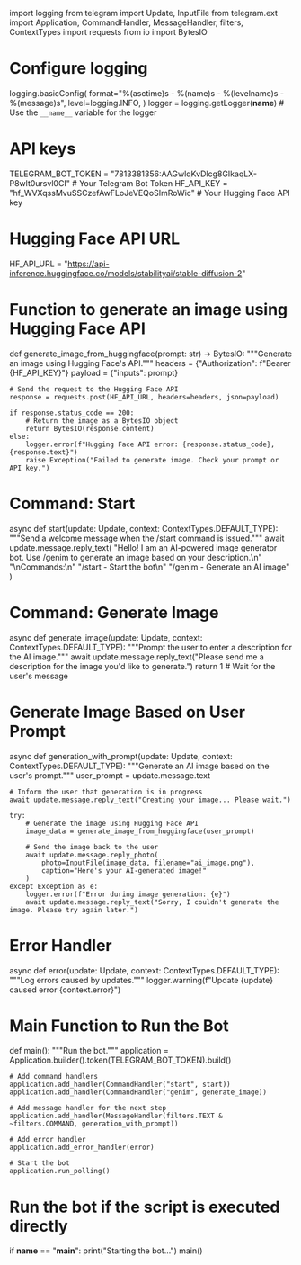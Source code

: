 import logging
from telegram import Update, InputFile
from telegram.ext import Application, CommandHandler, MessageHandler, filters, ContextTypes
import requests
from io import BytesIO

# Configure logging
logging.basicConfig(
    format="%(asctime)s - %(name)s - %(levelname)s - %(message)s",
    level=logging.INFO,
)
logger = logging.getLogger(__name__)  # Use the `__name__` variable for the logger

# API keys
TELEGRAM_BOT_TOKEN = "7813381356:AAGwlqKvDlcg8GIkaqLX-P8wlt0ursvl0CI"  # Your Telegram Bot Token
HF_API_KEY = "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"  # Your Hugging Face API key

# Hugging Face API URL
HF_API_URL = "https://api-inference.huggingface.co/models/stabilityai/stable-diffusion-2"


# Function to generate an image using Hugging Face API
def generate_image_from_huggingface(prompt: str) -> BytesIO:
    """Generate an image using Hugging Face's API."""
    headers = {"Authorization": f"Bearer {HF_API_KEY}"}
    payload = {"inputs": prompt}

    # Send the request to the Hugging Face API
    response = requests.post(HF_API_URL, headers=headers, json=payload)

    if response.status_code == 200:
        # Return the image as a BytesIO object
        return BytesIO(response.content)
    else:
        logger.error(f"Hugging Face API error: {response.status_code}, {response.text}")
        raise Exception("Failed to generate image. Check your prompt or API key.")


# Command: Start
async def start(update: Update, context: ContextTypes.DEFAULT_TYPE):
    """Send a welcome message when the /start command is issued."""
    await update.message.reply_text(
        "Hello! I am an AI-powered image generator bot. Use /genim to generate an image based on your description.\n"
        "\nCommands:\n"
        "/start - Start the bot\n"
        "/genim - Generate an AI image"
    )


# Command: Generate Image
async def generate_image(update: Update, context: ContextTypes.DEFAULT_TYPE):
    """Prompt the user to enter a description for the AI image."""
    await update.message.reply_text("Please send me a description for the image you'd like to generate.")
    return 1  # Wait for the user's message


# Generate Image Based on User Prompt
async def generation_with_prompt(update: Update, context: ContextTypes.DEFAULT_TYPE):
    """Generate an AI image based on the user's prompt."""
    user_prompt = update.message.text

    # Inform the user that generation is in progress
    await update.message.reply_text("Creating your image... Please wait.")

    try:
        # Generate the image using Hugging Face API
        image_data = generate_image_from_huggingface(user_prompt)

        # Send the image back to the user
        await update.message.reply_photo(
            photo=InputFile(image_data, filename="ai_image.png"),
            caption="Here's your AI-generated image!"
        )
    except Exception as e:
        logger.error(f"Error during image generation: {e}")
        await update.message.reply_text("Sorry, I couldn't generate the image. Please try again later.")


# Error Handler
async def error(update: Update, context: ContextTypes.DEFAULT_TYPE):
    """Log errors caused by updates."""
    logger.warning(f"Update {update} caused error {context.error}")


# Main Function to Run the Bot
def main():
    """Run the bot."""
    application = Application.builder().token(TELEGRAM_BOT_TOKEN).build()

    # Add command handlers
    application.add_handler(CommandHandler("start", start))
    application.add_handler(CommandHandler("genim", generate_image))

    # Add message handler for the next step
    application.add_handler(MessageHandler(filters.TEXT & ~filters.COMMAND, generation_with_prompt))

    # Add error handler
    application.add_error_handler(error)

    # Start the bot
    application.run_polling()


# Run the bot if the script is executed directly
if __name__ == "__main__":
    print("Starting the bot...")
    main()

